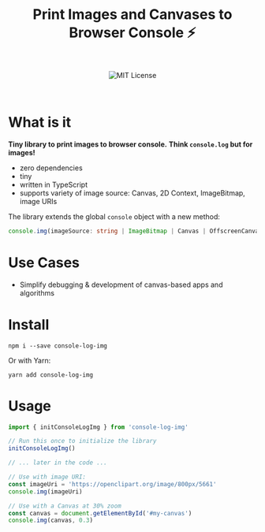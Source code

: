<h1 align="center">Print Images and Canvases to Browser Console ⚡️</h1>

<br>

<p align="center">
  <img alt="MIT License" src="https://img.shields.io/github/license/dmitru/console-log-img"/>
</p>
<br />

# What is it

**Tiny library to print images to browser console.** 
**Think `console.log` but for images!**

- zero dependencies
- tiny
- written in TypeScript
- supports variety of image source: Canvas, 2D Context, ImageBitmap, image URIs

The library extends the global `console` object with a new method:
```typescript
console.img(imageSource: string | ImageBitmap | Canvas | OffscreenCanvas | CanvasRenderingContext2D, scale?: number)
```

# Use Cases
- Simplify debugging & development of canvas-based apps and algorithms

# Install
```
npm i --save console-log-img
```
Or with Yarn:
```
yarn add console-log-img
```

# Usage

```typescript
import { initConsoleLogImg } from 'console-log-img'

// Run this once to initialize the library
initConsoleLogImg()

// ... later in the code ...

// Use with image URI:
const imageUri = 'https://openclipart.org/image/800px/5661'
console.img(imageUri)

// Use with a Canvas at 30% zoom
const canvas = document.getElementById('#my-canvas')
console.img(canvas, 0.3)
```
